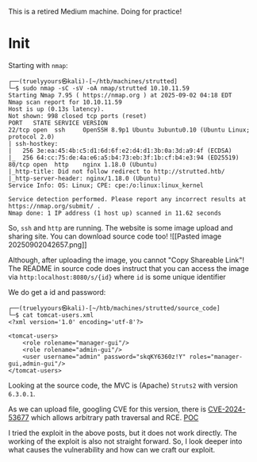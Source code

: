 This is a retired Medium machine. Doing for practice!
# Init
Starting with `nmap`:
```
┌──(truelyyours㉿kali)-[~/htb/machines/strutted]
└─$ sudo nmap -sC -sV -oA nmap/strutted 10.10.11.59
Starting Nmap 7.95 ( https://nmap.org ) at 2025-09-02 04:18 EDT
Nmap scan report for 10.10.11.59
Host is up (0.13s latency).
Not shown: 998 closed tcp ports (reset)
PORT   STATE SERVICE VERSION
22/tcp open  ssh     OpenSSH 8.9p1 Ubuntu 3ubuntu0.10 (Ubuntu Linux; protocol 2.0)
| ssh-hostkey:
|   256 3e:ea:45:4b:c5:d1:6d:6f:e2:d4:d1:3b:0a:3d:a9:4f (ECDSA)
|_  256 64:cc:75:de:4a:e6:a5:b4:73:eb:3f:1b:cf:b4:e3:94 (ED25519)
80/tcp open  http    nginx 1.18.0 (Ubuntu)
|_http-title: Did not follow redirect to http://strutted.htb/
|_http-server-header: nginx/1.18.0 (Ubuntu)
Service Info: OS: Linux; CPE: cpe:/o:linux:linux_kernel

Service detection performed. Please report any incorrect results at https://nmap.org/submit/ .
Nmap done: 1 IP address (1 host up) scanned in 11.62 seconds
```

So, `ssh` and `http` are running.  The website is some image upload and sharing site. You can download source code too!
![[Pasted image 20250902042657.png]]

Although, after uploading the image, you cannot "Copy Shareable Link"! The README in source code does instruct that you can access the image via `http:localhost:8080/s/{id}` where `id` is some unique identifier

We do get a id and password:
```
┌──(truelyyours㉿kali)-[~/htb/machines/strutted/source_code]
└─$ cat tomcat-users.xml
<?xml version='1.0' encoding='utf-8'?>

<tomcat-users>
    <role rolename="manager-gui"/>
    <role rolename="admin-gui"/>
    <user username="admin" password="skqKY6360z!Y" roles="manager-gui,admin-gui"/>
</tomcat-users>
```

Looking at the source code, the MVC is (Apache) `Struts2` with version `6.3.0.1`.

As we can upload file, googling CVE for this version, there is [CVE-2024-53677](https://www.cve.org/CVERecord?id=CVE-2024-53677) which allows arbitrary path traversal and RCE. [POC](https://github.com/EQSTLab/CVE-2024-53677/blob/main/CVE-2024-53677.py)

I tried the exploit in the above posts, but it does not work directly. The working of the exploit is also not straight forward. So, I look deeper into what causes the vulnerability and how can we craft our exploit.



